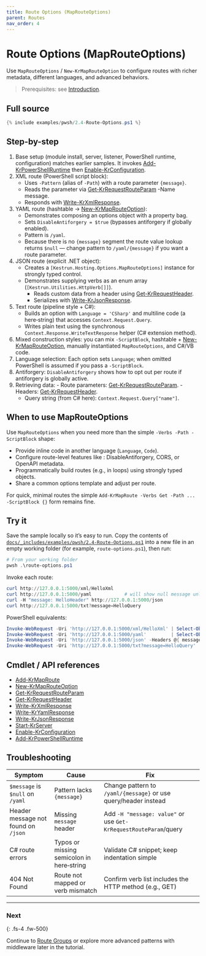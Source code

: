 ```yaml
---
title: Route Options (MapRouteOptions)
parent: Routes
nav_order: 4
---
```


# Route Options (MapRouteOptions)

Use `MapRouteOptions` / `New-KrMapRouteOption` to configure routes with richer metadata, different languages, and advanced behaviors.

> Prerequisites: see [Introduction][Introduction].

## Full source

```powershell
{% include examples/pwsh/2.4-Route-Options.ps1 %}
```

## Step-by-step

1. Base setup (module install, server, listener, PowerShell runtime, configuration)
    matches earlier samples.
        It invokes [Add-KrPowerShellRuntime][Add-KrPowerShellRuntime] then
        [Enable-KrConfiguration][Enable-KrConfiguration].
2. XML route (PowerShell script block):
    - Uses `-Pattern` (alias of `-Path`) with a route parameter `{message}`.
    - Reads the parameter via [Get-KrRequestRouteParam][Get-KrRequestRouteParam] -Name message.
    - Responds with [Write-KrXmlResponse][Write-KrXmlResponse].
3. YAML route (hashtable -> [New-KrMapRouteOption][New-KrMapRouteOption]):
    - Demonstrates composing an options object with a property bag.
    - Sets `DisableAntiforgery = $true` (bypasses antiforgery if globally enabled).
    - Pattern is `/yaml`.
    - Because there is no `{message}` segment the route value lookup returns `$null` — change pattern to `/yaml/{message}` if you want a route parameter.
4. JSON route (explicit .NET object):
     - Creates a `[Kestrun.Hosting.Options.MapRouteOptions]` instance for strongly
         typed control.
     - Demonstrates supplying verbs as an enum array (`[Kestrun.Utilities.HttpVerb[]]`).
        - Reads custom data from a header using [Get-KrRequestHeader][Get-KrRequestHeader].
        - Serializes with [Write-KrJsonResponse][Write-KrJsonResponse].
5. Text route (pipeline style + C#):
   - Builds an option with `Language = 'CSharp'` and multiline code (a here‑string) that accesses `Context.Request.Query`.
   - Writes plain text using the synchronous `Context.Response.WriteTextResponse` helper (C# extension method).
6. Mixed construction styles:
    you can mix `-ScriptBlock`, hashtable + [New-KrMapRouteOption][New-KrMapRouteOption],
    manually instantiated `MapRouteOptions`, and C#/VB code.
7. Language selection: Each option sets `Language`; when omitted PowerShell is assumed if you pass a `-ScriptBlock`.
8. Antiforgery: `DisableAntiforgery` shows how to opt out per route if antiforgery is globally active.
9. Retrieving data:
        - Route parameters: [Get-KrRequestRouteParam][Get-KrRequestRouteParam].
        - Headers: [Get-KrRequestHeader][Get-KrRequestHeader].
    - Query string (from C# here): `Context.Request.Query["name"]`.

## When to use MapRouteOptions

Use `MapRouteOptions` when you need more than the simple `-Verbs -Path -ScriptBlock` shape:

- Provide inline code in another language (`Language`, `Code`).
- Configure route-level features like : DisableAntiforgery, CORS, or OpenAPI metadata.
- Programmatically build routes (e.g., in loops) using strongly typed objects.
- Share a common options template and adjust per route.

For quick, minimal routes the simple `Add-KrMapRoute -Verbs Get -Path ... -ScriptBlock {}` form remains fine.

## Try it

Save the sample locally so it’s easy to run. Copy the contents of
[`docs/_includes/examples/pwsh/2.4-Route-Options.ps1`](/_includes/examples/pwsh/2.4-Route-Options.ps1)
into a new file in an empty working folder (for example, `route-options.ps1`), then run:

```powershell
# From your working folder
pwsh .\route-options.ps1
```

Invoke each route:

```powershell
curl http://127.0.0.1:5000/xml/HelloXml
curl http://127.0.0.1:5000/yaml            # will show null message unless you change pattern
curl -H "message: HelloHeader" http://127.0.0.1:5000/json
curl http://127.0.0.1:5000/txt?message=HelloQuery
```

PowerShell equivalents:

```powershell
Invoke-WebRequest -Uri 'http://127.0.0.1:5000/xml/HelloXml' | Select-Object -ExpandProperty Content
Invoke-WebRequest -Uri 'http://127.0.0.1:5000/yaml'         | Select-Object -ExpandProperty Content
Invoke-WebRequest -Uri 'http://127.0.0.1:5000/json' -Headers @{ message = 'HelloHeader' } | Select-Object -ExpandProperty Content
Invoke-WebRequest -Uri 'http://127.0.0.1:5000/txt?message=HelloQuery' | Select-Object -ExpandProperty Content
```

## Cmdlet / API references

- [Add-KrMapRoute][Add-KrMapRoute]
- [New-KrMapRouteOption][New-KrMapRouteOption]
- [Get-KrRequestRouteParam][Get-KrRequestRouteParam]
- [Get-KrRequestHeader][Get-KrRequestHeader]
- [Write-KrXmlResponse][Write-KrXmlResponse]
- [Write-KrYamlResponse][Write-KrYamlResponse]
- [Write-KrJsonResponse][Write-KrJsonResponse]
- [Start-KrServer][Start-KrServer]
- [Enable-KrConfiguration][Enable-KrConfiguration]
- [Add-KrPowerShellRuntime][Add-KrPowerShellRuntime]

## Troubleshooting

| Symptom                             | Cause                                     | Fix                                                              |
|-------------------------------------|-------------------------------------------|------------------------------------------------------------------|
| `$message` is `$null` on `/yaml`    | Pattern lacks `{message}`                 | Change pattern to `/yaml/{message}` or use query/header instead  |
| Header message not found on `/json` | Missing `message` header                  | Add `-H "message: value"` or use `Get-KrRequestRouteParam`/query |
| C# route errors                     | Typos or missing semicolon in here‑string | Validate C# snippet; keep indentation simple                     |
| 404 Not Found                       | Route not mapped or verb mismatch         | Confirm verb list includes the HTTP method (e.g., GET)           |

---

### Next

{: .fs-4 .fw-500}

Continue to [Route Groups][Next] or explore more advanced patterns with middleware later in the tutorial.

[Add-KrMapRoute]: /pwsh/cmdlets/Add-KrMapRoute
[New-KrMapRouteOption]: /pwsh/cmdlets/New-KrMapRouteOption
[Get-KrRequestRouteParam]: /pwsh/cmdlets/Get-KrRequestRouteParam
[Get-KrRequestHeader]: /pwsh/cmdlets/Get-KrRequestHeader
[Write-KrXmlResponse]: /pwsh/cmdlets/Write-KrXmlResponse
[Write-KrYamlResponse]: /pwsh/cmdlets/Write-KrYamlResponse
[Write-KrJsonResponse]: /pwsh/cmdlets/Write-KrJsonResponse
[Start-KrServer]: /pwsh/cmdlets/Start-KrServer
[Enable-KrConfiguration]: /pwsh/cmdlets/Enable-KrConfiguration
[Add-KrPowerShellRuntime]: /pwsh/cmdlets/Add-KrPowerShellRuntime
[Next]: ./5.Route-Groups
[Introduction]: ../1.introduction/index#prerequisites
